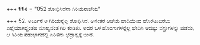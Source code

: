 +++
title = "052 ಶೋಧಿಸಿದನಾ ಗಿರಿಯನಾಚೆಯ"

+++
52. ಅರ್ಜುನ ಆ ಗಿರಿಯನ್ನೆಲ್ಲ ಶೋಧಿಸಿದ. ಅನಂತರ ಆಚೆಯ ಹಾದಿಯಿಂದ ಹೊರಟುಬರಲು ಎಲ್ಲೆಯಾಗಿದ್ದಂತಹ ಮಾಲ್ಯವಂತ ಗಿರಿ ಕಂಡಿತು. ಅದರ ಒಳ ಹೊರಗುಗಳನ್ನೆಲ್ಲ ಭೇದಿಸಿ ಆದಷ್ಟು ವಸ್ತುಗಳನ್ನು ಪಡೆದು, ಆ ಗಿರಿಯ ನಡುಭಾಗದಲ್ಲಿ ಏರಿಳಿದು ಭದ್ರಾಶ್ವಕ್ಕೆ ಬಂದ.